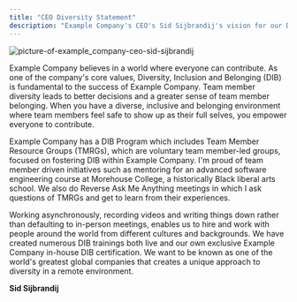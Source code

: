 ```yaml
---
title: "CEO Diversity Statement"
description: "Example Company's CEO's Sid Sijbrandij's vision for our Diversity, Inclusion, and Belonging core values."
---
```


![picture-of-example_company-ceo-sid-sijbrandij](../sid_sijbrandij.jpeg)

Example Company believes in a world where everyone can contribute. As one of the company's core values, Diversity, Inclusion and Belonging (DIB) is fundamental to the success of Example Company. Team member diversity leads to better decisions and a greater sense of team member belonging. When you have a diverse, inclusive and belonging environment where team members feel safe to show up as their full selves, you empower everyone to contribute.

Example Company has a DIB Program which includes Team Member Resource Groups (TMRGs), which are voluntary team member-led groups, focused on fostering DIB within Example Company. I'm proud of team member driven initiatives such as mentoring for an advanced software engineering course at Morehouse College, a historically Black liberal arts school. We also do Reverse Ask Me Anything meetings in which I ask questions of TMRGs and get to learn from their experiences.

Working asynchronously, recording videos and writing things down rather than defaulting to in-person meetings, enables us to hire and work with people around the world from different cultures and backgrounds. We have created numerous DIB trainings both live and our own exclusive Example Company in-house DIB certification. We want to be known as one of the world's greatest global companies that creates a unique approach to diversity in a remote environment.

**Sid Sijbrandij**
